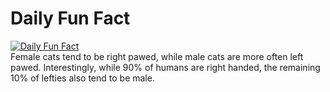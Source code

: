 # Daily Fun Fact
[![Daily Fun Fact](https://github.com/huy2x/daily-fun-facts/actions/workflows/daily-fun-facts.yml/badge.svg)](https://github.com/huy2x/daily-fun-facts/actions/workflows/daily-fun-facts.yml)<br/>
Female cats tend to be right pawed, while male cats are more often left pawed. Interestingly, while 90% of humans are right handed, the remaining 10% of lefties also tend to be male.
